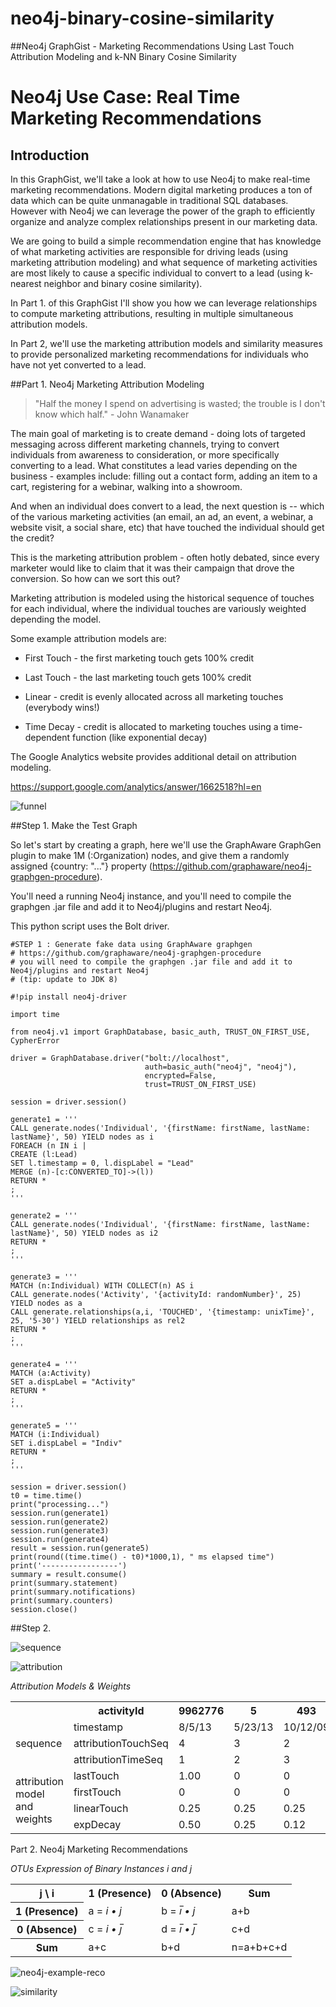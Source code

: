 # neo4j-binary-cosine-similarity
##Neo4j GraphGist - Marketing Recommendations Using Last Touch Attribution Modeling and k-NN Binary Cosine Similarity

# Neo4j Use Case: Real Time Marketing Recommendations

## Introduction

In this GraphGist, we'll take a look at how to use Neo4j to make real-time marketing recommendations. Modern digital marketing produces a ton of data which can be quite unmanagable in traditional SQL databases. However with Neo4j we can leverage the power of the graph to efficiently organize and analyze complex relationships present in our marketing data.

We are going to build a simple recommendation engine that has knowledge of what marketing activities are responsible for driving leads (using marketing attribution modeling) and what sequence of marketing activities are most likely to cause a specific individual to convert to a lead (using k- nearest neighbor and binary cosine similarity).

In Part 1. of this GraphGist I'll show you how we can leverage relationships to compute marketing attributions, resulting in multiple simultaneous attribution models.

In Part 2, we'll use the marketing attribution models and similarity measures to provide personalized marketing recommendations for individuals who have not yet converted to a lead.


##Part 1. Neo4j Marketing Attribution Modeling

> "Half the money I spend on advertising is wasted; the trouble is I don't know which half." - John Wanamaker

The main goal of marketing is to create demand - doing lots of targeted messaging across different marketing channels, trying to convert individuals from awareness to consideration, or more specifically converting to a lead. What constitutes a lead varies depending on the business - examples include: filling out a contact form, adding an item to a cart, registering for a webinar, walking into a showroom.

And when an individual does convert to a lead, the next question is -- which of the various marketing activities (an email, an ad, an event, a webinar, a website visit, a social share, etc) that have touched the individual should get the credit?  

This is the marketing attribution problem - often hotly debated, since every marketer would like to claim that it was their campaign that drove the conversion.  So how can we sort this out?

Marketing attribution is modeled using the historical sequence of touches for each individual, where the individual touches are variously weighted depending the model.

Some example attribution models are:

 * First Touch - the first marketing touch gets 100% credit

 * Last Touch - the last marketing touch gets 100% credit

 * Linear - credit is evenly allocated across all marketing touches (everybody wins!)

 * Time Decay - credit is allocated to marketing touches using a time-dependent function (like exponential decay)

The Google Analytics website provides additional detail on attribution modeling.

https://support.google.com/analytics/answer/1662518?hl=en




![funnel](https://cloud.githubusercontent.com/assets/5991751/19055116/4ac09242-8977-11e6-9448-fa92575812d1.png)

##Step 1. Make the Test Graph

So let's start by creating a graph, here we'll use the GraphAware GraphGen plugin to make 1M (:Organization) nodes, and give them a randomly assigned {country: "..."} property (https://github.com/graphaware/neo4j-graphgen-procedure).

You'll need a running Neo4j instance, and you'll need to compile the graphgen .jar file and add it to Neo4j/plugins and restart Neo4j.

This python script uses the Bolt driver.

```
#STEP 1 : Generate fake data using GraphAware graphgen
# https://github.com/graphaware/neo4j-graphgen-procedure
# you will need to compile the graphgen .jar file and add it to Neo4j/plugins and restart Neo4j
# (tip: update to JDK 8)

#!pip install neo4j-driver

import time

from neo4j.v1 import GraphDatabase, basic_auth, TRUST_ON_FIRST_USE, CypherError

driver = GraphDatabase.driver("bolt://localhost",
                              auth=basic_auth("neo4j", "neo4j"),
                              encrypted=False,
                              trust=TRUST_ON_FIRST_USE)

session = driver.session()

generate1 = '''
CALL generate.nodes('Individual', '{firstName: firstName, lastName: lastName}', 50) YIELD nodes as i
FOREACH (n IN i |
CREATE (l:Lead)
SET l.timestamp = 0, l.dispLabel = "Lead"
MERGE (n)-[c:CONVERTED_TO]->(l))
RETURN *
;
'''

generate2 = '''
CALL generate.nodes('Individual', '{firstName: firstName, lastName: lastName}', 50) YIELD nodes as i2
RETURN *
;
'''

generate3 = '''
MATCH (n:Individual) WITH COLLECT(n) AS i
CALL generate.nodes('Activity', '{activityId: randomNumber}', 25) YIELD nodes as a
CALL generate.relationships(a,i, 'TOUCHED', '{timestamp: unixTime}', 25, '5-30') YIELD relationships as rel2
RETURN *
;
'''

generate4 = '''
MATCH (a:Activity)
SET a.dispLabel = "Activity"
RETURN *
;
'''

generate5 = '''
MATCH (i:Individual)
SET i.dispLabel = "Indiv"
RETURN *
;
'''

session = driver.session()
t0 = time.time()
print("processing...")
session.run(generate1)
session.run(generate2)
session.run(generate3)
session.run(generate4)
result = session.run(generate5)
print(round((time.time() - t0)*1000,1), " ms elapsed time")
print('-----------------')
summary = result.consume()    
print(summary.statement)
print(summary.notifications)
print(summary.counters)
session.close()

```


##Step 2.

![sequence](https://cloud.githubusercontent.com/assets/5991751/19055659/007ef590-897a-11e6-83ea-59c65391316b.png)

![attribution](https://cloud.githubusercontent.com/assets/5991751/19056221/c9f9114c-897c-11e6-8107-eab4354ee990.png)

*Attribution Models & Weights*
<table>
  <tr>
    <th></th>
    <th>activityId</th>
    <th>9962776</th>
    <th>5</th>
    <th>493</th>
    <th>7</th>
  </tr>
  <tr>
    <td rowspan="3">sequence</td>
    <td>timestamp</td>
    <td>8/5/13</td>
    <td>5/23/13</td>
    <td>10/12/09</td>
    <td>6/23/1978</td>
  </tr>
  <tr>
    <td>attributionTouchSeq</td>
    <td>4</td>
    <td>3</td>
    <td>2</td>
    <td>1</td>
  </tr>
  <tr>
    <td>attributionTimeSeq</td>
    <td>1</td>
    <td>2</td>
    <td>3</td>
    <td>4</td>
  </tr>
  <tr>
    <td rowspan="4">attribution model and weights</td>
    <td>lastTouch</td>
    <td>1.00</td>
    <td>0</td>
    <td>0</td>
    <td>0</td>
  </tr>
  <tr>
    <td>firstTouch</td>
    <td>0</td>
    <td>0</td>
    <td>0</td>
    <td>1.00</td>
  </tr>
  <tr>
    <td>linearTouch</td>
    <td>0.25</td>
    <td>0.25</td>
    <td>0.25</td>
    <td>0.25</td>
  </tr>
  <tr>
    <td>expDecay</td>
    <td>0.50</td>
    <td>0.25</td>
    <td>0.12</td>
    <td>0.06</td>
  </tr>
</table>


Part 2.
Neo4j Marketing Recommendations


*OTUs Expression of Binary Instances i and j*
<table>
<tr>
  <th>j \ i</th>
  <th>1 (Presence)</th>
  <th>0 (Absence)</th>
  <th>Sum</th>
</tr>
<tr>
  <th>1 (Presence)</th>
  <td>a = <i>i&nbsp;•&nbsp;j</i></td>
  <td>b = <i>i&#773;&nbsp;•&nbsp;j</i></td>
  <td>a+b</td>
</tr>
<tr>
  <th>0 (Absence)</th>
  <td>c = <i>i&nbsp;•&nbsp;j&#773;<i></td>
  <td>d = <i>i&#773;&nbsp;•&nbsp;j&#773;</i></td>
  <td>c+d</td>
</tr>
<tr>
  <th>Sum</th>
  <td>a+c</td>
  <td>b+d</td>
  <td>n=a+b+c+d</td>
</tr>
</table>


![neo4j-example-reco](https://cloud.githubusercontent.com/assets/5991751/19052701/a8a35e0e-896c-11e6-89b1-90e4fe480d15.png)


![similarity](https://cloud.githubusercontent.com/assets/5991751/19054363/f896d038-8973-11e6-956e-c1014bedbe58.png)
